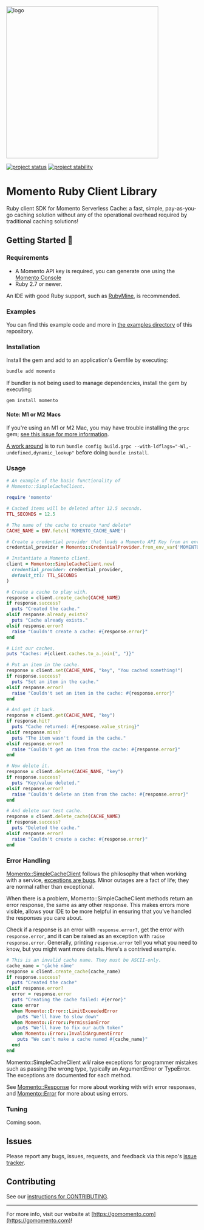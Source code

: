 <head>
  <meta name="Momento Ruby Client Library Documentation" content="Ruby client software development kit for Momento Serverless Cache">
</head>
<img src="https://docs.momentohq.com/img/logo.svg" alt="logo" width="400"/>

[![project status](https://momentohq.github.io/standards-and-practices/badges/project-status-official.svg)](https://github.com/momentohq/standards-and-practices/blob/main/docs/momento-on-github.md)
[![project stability](https://momentohq.github.io/standards-and-practices/badges/project-stability-alpha.svg)](https://github.com/momentohq/standards-and-practices/blob/main/docs/momento-on-github.md) 

# Momento Ruby Client Library


Ruby client SDK for Momento Serverless Cache: a fast, simple, pay-as-you-go caching solution without
any of the operational overhead required by traditional caching solutions!



## Getting Started :running:

### Requirements

- A Momento API key is required, you can generate one using the [Momento Console](https://console.gomomento.com)
- Ruby 2.7 or newer.

An IDE with good Ruby support, such as [RubyMine](https://www.jetbrains.com/ruby/), is recommended.

### Examples

You can find this example code and more in [the examples directory](https://github.com/momentohq/client-sdk-ruby/tree/main/examples) of this repository.

### Installation

Install the gem and add to an application's Gemfile by executing:

```sh
bundle add momento
```

If bundler is not being used to manage dependencies, install the gem by executing:

```sh
gem install momento
```

#### Note: M1 or M2 Macs

If you're using an M1 or M2 Mac, you may have trouble installing the `grpc` gem; [see this issue for more information](https://github.com/grpc/grpc/issues/31215).

[A work around](https://github.com/grpc/grpc/pull/31151#issuecomment-1310321807) is to run `bundle config build.grpc --with-ldflags="-Wl,-undefined,dynamic_lookup"` before doing `bundle install`.

### Usage

```ruby
# An example of the basic functionality of
# Momento::SimpleCacheClient.

require 'momento'

# Cached items will be deleted after 12.5 seconds.
TTL_SECONDS = 12.5

# The name of the cache to create *and delete*
CACHE_NAME = ENV.fetch('MOMENTO_CACHE_NAME')

# Create a credential provider that loads a Momento API Key from an environment variable.
credential_provider = Momento::CredentialProvider.from_env_var('MOMENTO_API_KEY')

# Instantiate a Momento client.
client = Momento::SimpleCacheClient.new(
  credential_provider: credential_provider,
  default_ttl: TTL_SECONDS
)

# Create a cache to play with.
response = client.create_cache(CACHE_NAME)
if response.success?
  puts "Created the cache."
elsif response.already_exists?
  puts "Cache already exists."
elsif response.error?
  raise "Couldn't create a cache: #{response.error}"
end

# List our caches.
puts "Caches: #{client.caches.to_a.join(", ")}"

# Put an item in the cache.
response = client.set(CACHE_NAME, "key", "You cached something!")
if response.success?
  puts "Set an item in the cache."
elsif response.error?
  raise "Couldn't set an item in the cache: #{response.error}"
end

# And get it back.
response = client.get(CACHE_NAME, "key")
if response.hit?
  puts "Cache returned: #{response.value_string}"
elsif response.miss?
  puts "The item wasn't found in the cache."
elsif response.error?
  raise "Couldn't get an item from the cache: #{response.error}"
end

# Now delete it.
response = client.delete(CACHE_NAME, "key")
if response.success?
  puts "Key/value deleted."
elsif response.error?
  raise "Couldn't delete an item from the cache: #{response.error}"
end

# And delete our test cache.
response = client.delete_cache(CACHE_NAME)
if response.success?
  puts "Deleted the cache."
elsif response.error?
  raise "Couldn't create a cache: #{response.error}"
end

```

### Error Handling

[Momento::SimpleCacheClient](https://github.com/momentohq/client-sdk-ruby/blob/main/lib/momento/simple_cache_client.rb) follows the philosophy that when working with a service,
[exceptions are bugs](https://www.gomomento.com/blog/exceptions-are-bugs). Minor outages are a fact of life; they are normal rather than exceptional.

When there is a problem, Momento::SimpleCacheClient methods return an error response, the same as any other response. This makes errors more visible, allows your IDE to be more helpful in ensuring that you've handled the responses you care about.

Check if a response is an error with `response.error?`, get the error with `response.error`, and it can be raised as an exception with `raise response.error`. Generally, printing `response.error` tell you what you need to know, but you might want more details. Here's a contrived example.

```ruby
# This is an invalid cache name. They must be ASCII-only.
cache_name = 'çåché nåme'
response = client.create_cache(cache_name)
if response.success?
  puts "Created the cache"
elsif response.error?
  error = response.error
  puts "Creating the cache failed: #{error}"
  case error
  when Momento::Error::LimitExceededError
    puts "We'll have to slow down"
  when Momento::Error::PermissionError
    puts "We'll have to fix our auth token"
  when Momento::Error::InvalidArgumentError
    puts "We can't make a cache named #{cache_name}"
  end
end
```

Momento::SimpleCacheClient *will* raise exceptions for programmer mistakes such as passing the wrong type, typically an ArgumentError or TypeError. The exceptions are documented for each method.

See [Momento::Response](https://github.com/momentohq/client-sdk-ruby/blob/main/lib/momento/response.rb) for more about working with with error responses, and [Momento::Error](https://github.com/momentohq/client-sdk-ruby/blob/main/lib/momento/error.rb) for more about using errors.

### Tuning

Coming soon.

## Issues

Please report any bugs, issues, requests, and feedback via this repo's [issue tracker](https://github.com/momentohq/client-sdk-ruby/issues).

## Contributing

See our [instructions for CONTRIBUTING](https://github.com/momentohq/client-sdk-ruby/blob/main/CONTRIBUTING.md).

----------------------------------------------------------------------------------------
For more info, visit our website at [https://gomomento.com](https://gomomento.com)!
